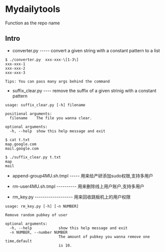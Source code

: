 # Mydailytools
Function as the repo name

## Intro
- converter.py ----- convert a given string with a constant pattern to a list
```
$ ./converter.py  xxx-xxx-\[1-3\]
xxx-xxx-1
xxx-xxx-2
xxx-xxx-3  

Tips: You can pass many args behind the command
``` 

- suffix_clear.py ---- remove the suffix of a given strinig with a constant pattern
```
usage: suffix_clear.py [-h] filename

positional arguments:
  filename    The file you wanna clear.

optional arguments:
  -h, --help  show this help message and exit

$ cat t.txt
map.google.com
mail.google.com

$ ./suffix_clear.py t.txt
map
mail
```

- append-group4MU.sh.tmpl ----- 用来给产研添加sudo权限,支持多用户

- rm-user4MU.sh.tmpl ---------- 用来删除线上用户账户,支持多用户

- rm_key.py ------------------- 用来回收跳板机上的用户权限
```
usage: rm_key.py [-h] [-n NUMBER]

Remove random pubkey of user

optional arguments:
  -h, --help            show this help message and exit
  -n NUMBER, --number NUMBER
                        The amount of pubkey you wanna remove one time,default
                        is 10.
```
